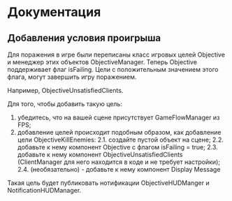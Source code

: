 # Документация

## Добавления условия проигрыша

Для поражения в игре были переписаны класс игровых целей Objective и менеджер этих объектов ObjectiveManager. Теперь Objective поддерживает флаг isFailing. Цели с положительным значением этого флага, могут завершить игру поражением.

Например, ObjectiveUnsatisfiedClients.

Для того, чтобы добавить такую цель:
1. убедитесь, что на вашей сцене присутствует GameFlowManager из FPS;
2. добавление целей происходит подобным образом, как добавление цели ObjectiveKillEnemies:
2.1. создайте пустой объект на сцене;
2.2. добавьте к нему компонент Objective с флагом isFailing = true;
2.3. добавьте к нему компонент ObjectiveUnsatisfiedClients (ClientManager для него находится в коде и не требует настройки);
2.4. (необязательно) - добавьте к нему компонент Display Message

Такая цель будет публиковать нотификации ObjectiveHUDManger и NotificationHUDManager.